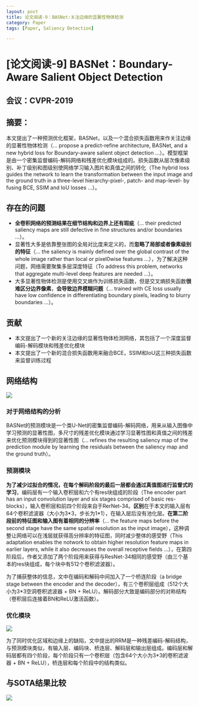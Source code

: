 ```yaml
---
layout: post
title: 论文阅读-9：BASNet:关注边缘的显著性物体检测
category: Paper
tags: [Paper, Saliency Detection]

---
```


# [论文阅读-9] BASNet：Boundary-Aware Salient Object Detection

## 会议：CVPR-2019

## 摘要：

本文提出了一种预测优化框架，BASNet，以及一个混合损失函数用来作关注边缘的显著性物体检测（... propose a predict-refine architecture, BASNet, and a new hybrid loss for Boundary-aware salient object detection ...）。模型框架是由一个密集监督编码-解码网络和残差优化模块组成的。损失函数从层次像素级别、补丁级别和图级别使网络学习输入图片和真值之间的转化（The hybrid loss guides the network to learn the transformation between the input image and the ground truth in a three-level hierarchy-pixel-, patch- and map-level- by fusing BCE, SSIM and IoU losses ...）。

## 存在的问题

- **全卷积网络的预测结果在细节结构和边界上还有瑕疵**（... their predicted saliency maps are still defective in fine structures and/or boundaries ...）。
- 显著性大多是依靠整张图的全局对比度来定义的，而**忽略了局部或者像素级别的特征**（... the saliency is mainly defined over the global contrast of the whole image rather than local or pixel0wise features ...），为了解决这种问题，网络需要聚集多层深度特征（To address this problem, networks that aggregate multi-level deep features are needed ...）。
- 大多显著性物体检测是使用交叉熵作为训练损失函数，但是交叉熵损失函数**很难区分边界像素**，**会导致边界模糊问题**（... trained with CE loss usually have low confidence in differentiating boundary pixels, leading to blurry boundaries ...）。

## 贡献

- 本文提出了一个新的关注边缘的显著性物体检测网络，其包括了一个深度监督编码-解码模块和残差优化模块
- 本文提出了一个新的混合损失函数用来融合BCE，SSIM和IoU这三种损失函数来监督训练过程

## 网络结构

![](http://thorraysjtu.github.io/img/20200219/structure.png)

### 对于网络结构的分析

BASNet的预测模块是一个类U-Net的密集监督编码-解码网络，用来从输入图像中学习预测的显著性图，多尺寸的残差优化模块通过学习显著性图和真值之间的残差来优化预测模块得到的显著性图（... refines the resulting saliency map of the prediction module by learning the residuals between the saliency map and the ground truth）。

### 预测模块

**为了减少过拟合的情况，在每个解码阶段的最后一层都会通过真值图进行监督式的学习**，编码层有一个输入卷积层和六个有res块组成的阶段（The encoder part has an input convolution layer and six stages comprised of basic res-blocks），输入卷积层和前四个阶段来自于RerNet-34。**区别**在于本文的输入层有64个卷积滤波器（大小为3\*3，步长为1\*1），在输入层后没有池化层。**在第二阶段前的特征图和输入图有着相同的分辨率**（... the feature maps before the second stage have the same spatial resolution as the input image），这种调整让网络可以在浅层就获得高分辨率的特征图，同时减少整体的感受野（This adaptation enables the notwork to obtain higher resolution feature maps in earlier layers, while it also decreases the overall receptive fields ...），在第四阶段后，作者又添加了两个阶段用来获得与ResNet-34相同的感受野（由三个基本的res块组成，每个块中有512个卷积滤波器）。

为了捕获整体的信息，文中在编码和解码中间加入了一个桥连阶段（a bridge stage between the encoder and the decoder），有三个卷积层组成（512个大小为3\*3空洞卷积滤波器 + BN + ReLU）。解码部分大致是编码部分的对称结构（卷积层后连接着BN和ReLU激活函数）。

### 优化模块

![](http://thorraysjtu.github.io/img/20200219/RRM.png)

为了同时优化区域和边缘上的缺陷，文中提出的RRM是一种残差编码-解码结构，与预测模块类似，有输入层、编码块、桥连层、解码层和输出层组成。编码层和解码层都有四个阶段，每个阶段只有一个卷积层（包含64个大小为3\*3的卷积滤波器 + BN + ReLU），桥连层和每个阶段中的结构类似。

## 与SOTA结果比较

![](http://thorraysjtu.github.io/img/20200219/SOTA.png)
